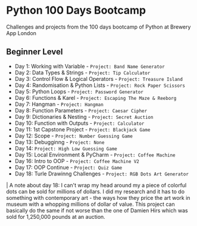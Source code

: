 # Python 100 Days Bootcamp

Challenges and projects from the 100 days bootcamp of Python at Brewery App London

## Beginner Level

- Day 1: Working with Variable - `Project: Band Name Generator`
- Day 2: Data Types & Strings - `Project: Tip Calculator`
- Day 3: Control Flow & Logical Operators - `Project: Treasure Island`
- Day 4: Randomisation & Python Lists - `Project: Rock Paper Scissors`
- Day 5: Python Loops - `Project: Password Generator`
- Day 6: Functions & Karel - `Project: Escaping The Maze & Reeborg`
- Day 7: Hangman - `Project: Hangman`
- Day 8: Function Parameters - `Project: Caesar Cipher`
- Day 9: Dictionaries & Nesting - `Project: Secret Auction`
- Day 10: Function with Outputs - `Project: Calculator`
- Day 11: 1st Capstone Project - `Project: Blackjack Game`
- Day 12: Scope - `Project: Number Guessing Game`
- Day 13: Debugginng - `Project: None`
- Day 14: `Project: High Low Guessing Game`
- Day 15: Local Environment & PyCharm - `Project: Coffee Machine`
- Day 16: Intro to OOP - `Project: Coffee Machine V2`
- Day 17: OOP Continue - `Project: Quiz Game`
- Day 18: Turle Drawinng Challenges - `Project: RGB Dots Art Generator`

| A note about day 18: I can't wrap my head around my a piece of colorful dots can be sold for millions of dollars. I did my research and it has to do something with contemporary art - the ways how they price the art work in museum with a whopping millions of dollar of value. This project can basically do the same if not worse than the one of Damien Hirs which was sold for 1,250,000 pounds at an auction.

